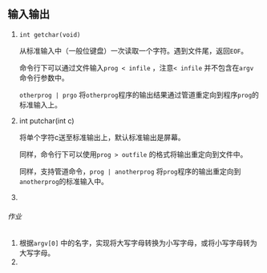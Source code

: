 ## 输入输出

1. `int getchar(void)`

   从标准输入中（一般位键盘）一次读取一个字符。遇到文件尾，返回`EOF`。

   命令行下可以通过文件输入`prog < infile` ，注意`< infile` 并不包含在`argv` 命令行参数中。

   `otherprog | prgo` 将`otherprog`程序的输出结果通过管道重定向到程序`prog`的标准输入上。

2. int putchar(int c)

   将单个字符c送至标准输出上，默认标准输出是屏幕。

   同样，命令行下可以使用`prog > outfile` 的格式将输出重定向到文件中。

   同样，支持管道命令，`prog | anotherprog` 将`prog`程序的输出重定向到`anotherprog`的标准输入中。

3. 

###### 作业

1. 根据`argv[0]` 中的名字，实现将大写字母转换为小写字母，或将小写字母转为大写字母。
2. 